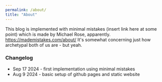 ```yaml
---
permalink: /about/
title: "About"
---
```


This blog is implemented with minimal mistakes (insert link here at some point) which is made by Michael Rose, apparently. https://mademistakes.com/about/ It's somewhat concerning just how archetypal both of us are - but yeah.

### Changelog
- Sep 17 2024 - first implementation using minimal mistakes
- Aug 9 2024 - basic setup of github pages and static website